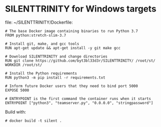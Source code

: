 # SILENTTRINITY for Windows targets

file: ~/SILENTTRINITY/Dockerfile:

```text
# The base Docker image containing binaries to run Python 3.7
FROM python:stretch-slim-3.7

# Install git, make, and gcc tools
RUN apt-get update && apt-get install -y git make gcc

# Download SILENTTRINITY and change directories
RUN git clone https://github.com/byt3bl33d3r/SILENTTRINITY/ /root/st/
WORKDIR /root/st/

# Install the Python requirements
RUN python3 -m pip install -r requirements.txt

# Inform future Docker users that they need to bind port 5000
EXPOSE 5000

# ENTRYPOINT is the first command the container runs when it starts
ENTRYPOINT ["python3", "teamserver.py", "0.0.0.0", "stringpassword"]
```

Build with:

    # docker build -t silent .